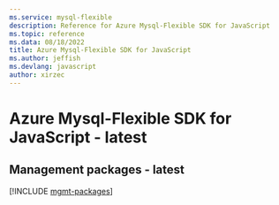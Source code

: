 ```yaml
---
ms.service: mysql-flexible
description: Reference for Azure Mysql-Flexible SDK for JavaScript
ms.topic: reference
ms.data: 08/18/2022
title: Azure Mysql-Flexible SDK for JavaScript
ms.author: jeffish
ms.devlang: javascript
author: xirzec
---
```

# Azure Mysql-Flexible SDK for JavaScript - latest

## Management packages - latest
[!INCLUDE [mgmt-packages](mysql-flexible-mgmt-index.md)]